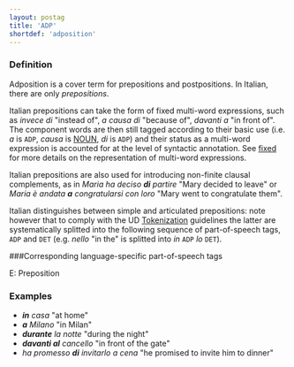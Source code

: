 ```yaml
---
layout: postag
title: 'ADP'
shortdef: 'adposition'
---
```


### Definition

Adposition is a cover term for prepositions and postpositions.
In Italian, there are only _prepositions_.

Italian prepositions can take the form of fixed multi-word
expressions, such as _invece di_ "instead of", _a causa di_ "because of", _davanti a_ "in front of". The
component words are then still tagged according to their basic use
(i.e. _a_ is `ADP`, _causa_ is [NOUN](), _di_ is `ADP`) and their status as a
multi-word expression is accounted for at the level of syntactic annotation.
See [fixed]() for more details on the representation of multi-word expressions.

Italian prepositions are also used for introducing non-finite clausal complements, as in _Maria ha deciso <b>di</b> partire_ "Mary decided to leave" or _Maria è andata <b>a</b> congratularsi con loro_ "Mary went to congratulate them".

Italian distinguishes between simple and articulated prepositions: note however that to comply with the UD [Tokenization]() guidelines the latter are systematically splitted into the following sequence of part-of-speech tags, `ADP` and `DET` (e.g. _nello_ "in the" is splitted into _in_ `ADP` _lo_ `DET`).

###Corresponding language-specific part-of-speech tags

E:  Preposition 

### Examples

- _<b>in</b> casa_ "at home"
- _<b>a</b> Milano_ "in Milan"
- _<b>durante</b> la notte_ "during the night"
- _<b>davanti al</b> cancello_ "in front of the gate"
- _ha promesso <b>di</b> invitarlo a cena_ "he promised to invite him to dinner"
<!-- Interlanguage links updated Út zář 29 20:42:53 CEST 2020 -->

